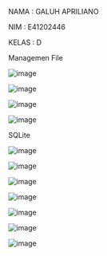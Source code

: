 NAMA : GALUH APRILIANO

NIM : E41202446

KELAS : D

Managemen File 

![image](https://user-images.githubusercontent.com/74762636/138558715-76ba6e2f-d5f7-4fa2-bab6-1ffdf6163773.png)


![image](https://user-images.githubusercontent.com/74762636/138558734-0aeb8235-ff1e-4ce1-9fe8-7aaadd7b380f.png)


![image](https://user-images.githubusercontent.com/74762636/138558742-bbc26627-2860-42b2-ac4e-93db6cc1d453.png)


![image](https://user-images.githubusercontent.com/74762636/138558748-84a9da9c-8954-4ab2-8667-12b4bb86e78d.png)



SQLite

![image](https://user-images.githubusercontent.com/74762636/138558870-38a4693c-cfb6-4e3c-a230-b845c7c2e446.png)


![image](https://user-images.githubusercontent.com/74762636/138558882-fede177f-c176-4c1e-94c2-607bcbaa5100.png)


![image](https://user-images.githubusercontent.com/74762636/138558905-a943d6c1-cd4f-4e1e-8e12-a81d2e76b005.png)


![image](https://user-images.githubusercontent.com/74762636/138558921-3c095fb6-7c82-463a-abd9-fe0484240980.png)


![image](https://user-images.githubusercontent.com/74762636/138558929-9444cab7-2c80-4225-bff5-9385158966ec.png)


![image](https://user-images.githubusercontent.com/74762636/138558953-e41b161e-950c-42e0-9c31-cb86988cd6b0.png)


![image](https://user-images.githubusercontent.com/74762636/138558970-0519f30b-8925-4036-aac0-bea6b4acf2f7.png)
